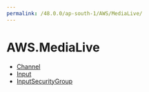 ```yaml
---
permalink: /48.0.0/ap-south-1/AWS/MediaLive/
---
```


# AWS.MediaLive



* [Channel](Channel.md)
* [Input](Input.md)
* [InputSecurityGroup](InputSecurityGroup.md)